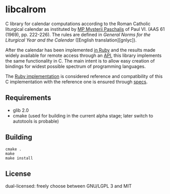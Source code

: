 # libcalrom

C library for calendar computations according to
the Roman Catholic liturgical calendar as instituted by
[MP Mysterii Paschalis](http://w2.vatican.va/content/paul-vi/en/motu_proprio/documents/hf_p-vi_motu-proprio_19690214_mysterii-paschalis.html) of Paul VI. (AAS 61 (1969), pp. 222-226).
The rules are defined in
*General Norms for the Liturgical Year and the Calendar*
([English translation][gnlyc]).

After the calendar has been implemented [in Ruby][caro]
and the results made widely available for remote access
through an [API][calapi],
this library implements the same functionality in C.
The main intent is to allow easy creation of bindings for widest
possible spectrum of programming languages.

The [Ruby implementation][caro] is considered reference
and compatibility of this C implementation with the reference one
is ensured through [specs][spec].

## Requirements

* glib 2.0
* cmake (used for building in the current alpha stage; later switch to autotools is probable)

## Building

```
cmake .
make
make install
```

## License

dual-licensed: freely choose between GNU/LGPL 3 and MIT

[caro]: https://github.com/igneus/calendarium-romanum
[calapi]: https://github.com/igneus/church-calendar-api
[spec]: https://github.com/calendarium-romanum/spec
